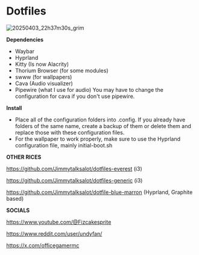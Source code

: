 # Dotfiles


![20250403_22h37m30s_grim](https://github.com/user-attachments/assets/b8bdd314-c816-4ac7-8b9e-c2e607dc4197)





**Dependencies**
* Waybar
* Hyprland
* Kitty (Is now Alacrity) 
* Thorium Browser (for some modules)
* swww (for wallpapers)
* Cava (Audio visualizer)
* Pipewire (what I use for audio)
  You may have to change the configuration for cava if you don't use pipewire.


**Install** 
* Place all of the configuration folders into .config. If you already have folders of the same name, create a backup of them or delete them and replace those with these configuration files.
* For the wallpaper to work properly, make sure to use the Hyprland configuration file, mainly initial-boot.sh

**OTHER RICES**

https://github.com/Jimmytalksalot/dotfiles-everest (i3)

https://github.com/Jimmytalksalot/dotfiles-generic (i3)

https://github.com/Jimmytalksalot/dotfile-blue-marron (Hyprland, Graphite based)

**SOCIALS**

https://www.youtube.com/@Fizcakesprite

https://www.reddit.com/user/undyfan/

https://x.com/officegamermc




